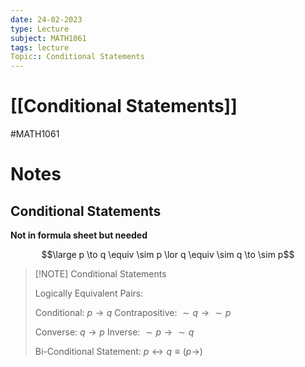 ```yaml
---
date: 24-02-2023
type: Lecture
subject: MATH1061
tags: lecture
Topic:: Conditional Statements
---
```

# [[Conditional Statements]]
#MATH1061
# Notes

## Conditional Statements

**Not in formula sheet but needed**

$$\large p \to q \equiv \sim p \lor q \equiv \sim q \to \sim p$$


> [!NOTE] Conditional Statements
> 
> Logically Equivalent Pairs:
> 
> Conditional: $p \to q$
> Contrapositive: $\sim q \to \sim p$
> 
> Converse: $q \to p$
> Inverse: $\sim p \to \sim q$
> 
> Bi-Conditional Statement: $p \leftrightarrow q \equiv (p \to)$
> 


